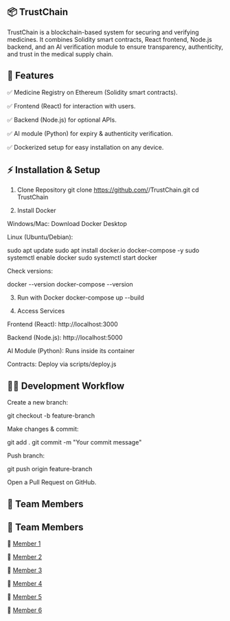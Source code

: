 ## 📦 TrustChain

TrustChain is a blockchain-based system for securing and verifying medicines.
It combines Solidity smart contracts, React frontend, Node.js backend, and an AI verification module to ensure transparency, authenticity, and trust in the medical supply chain.

## 🚀 Features

✅ Medicine Registry on Ethereum (Solidity smart contracts).

✅ Frontend (React) for interaction with users.

✅ Backend (Node.js) for optional APIs.

✅ AI module (Python) for expiry & authenticity verification.

✅ Dockerized setup for easy installation on any device.

## ⚡ Installation & Setup
 1. Clone Repository
git clone https://github.com/<your-username>/TrustChain.git
cd TrustChain

2. Install Docker

Windows/Mac: Download Docker Desktop

Linux (Ubuntu/Debian):

sudo apt update
sudo apt install docker.io docker-compose -y
sudo systemctl enable docker
sudo systemctl start docker


Check versions:

docker --version
docker-compose --version

3. Run with Docker
docker-compose up --build

4. Access Services

Frontend (React): http://localhost:3000

Backend (Node.js): http://localhost:5000

AI Module (Python): Runs inside its container

Contracts: Deploy via scripts/deploy.js

## 👨‍💻 Development Workflow

Create a new branch:

git checkout -b feature-branch


Make changes & commit:

git add .
git commit -m "Your commit message"


Push branch:

git push origin feature-branch


Open a Pull Request on GitHub.

## 🤝 Team Members

## 🤝 Team Members

👤 [Member 1](https://github.com/HemeshKanyal) 

👤 [Member 2](https://github.com/Sanchay0123)  

👤 [Member 3](https://github.com/Priyanshu4-4)  

👤 [Member 4]()  

👤 [Member 5]()  

👤 [Member 6]()  
